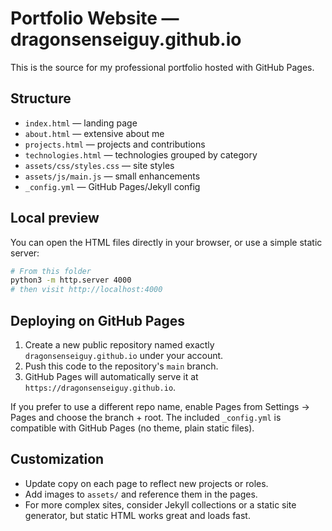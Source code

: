 # Portfolio Website — dragonsenseiguy.github.io

This is the source for my professional portfolio hosted with GitHub Pages.

## Structure
- `index.html` — landing page
- `about.html` — extensive about me
- `projects.html` — projects and contributions
- `technologies.html` — technologies grouped by category
- `assets/css/styles.css` — site styles
- `assets/js/main.js` — small enhancements
- `_config.yml` — GitHub Pages/Jekyll config

## Local preview
You can open the HTML files directly in your browser, or use a simple static server:

```bash
# From this folder
python3 -m http.server 4000
# then visit http://localhost:4000
```

## Deploying on GitHub Pages
1. Create a new public repository named exactly `dragonsenseiguy.github.io` under your account.
2. Push this code to the repository's `main` branch.
3. GitHub Pages will automatically serve it at `https://dragonsenseiguy.github.io`.

If you prefer to use a different repo name, enable Pages from Settings → Pages and choose the branch + root. The included `_config.yml` is compatible with GitHub Pages (no theme, plain static files).

## Customization
- Update copy on each page to reflect new projects or roles.
- Add images to `assets/` and reference them in the pages.
- For more complex sites, consider Jekyll collections or a static site generator, but static HTML works great and loads fast.

